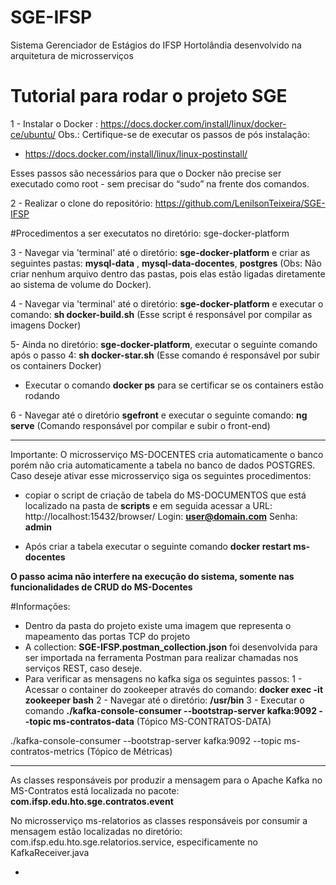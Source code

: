 # SGE-IFSP
Sistema Gerenciador de Estágios do IFSP Hortolândia desenvolvido na arquitetura de microsserviços

# Tutorial para rodar o projeto SGE

 1 - Instalar o Docker : https://docs.docker.com/install/linux/docker-ce/ubuntu/
Obs.: Certifique-se de executar os passos de pós instalação: 

- https://docs.docker.com/install/linux/linux-postinstall/

Esses passos são necessários para que o Docker não precise ser executado como root - sem precisar do “sudo” na frente dos comandos.

 2 - Realizar o clone do repositório: https://github.com/LenilsonTeixeira/SGE-IFSP
 
 #Procedimentos a ser executatos no diretório: sge-docker-platform

 3 - Navegar via 'terminal' até o diretório: **sge-docker-platform** e criar as seguintes pastas: **mysql-data** , **mysql-data-docentes**, **postgres** (Obs: Não criar nenhum arquivo dentro das pastas, pois elas estão ligadas diretamente ao sistema de volume do Docker).
 
 4 - Navegar via 'terminal' até o diretório: **sge-docker-platform** e executar o comando: **sh docker-build.sh** (Esse script é responsável por compilar as imagens Docker)
 
 5- Ainda no diretório: **sge-docker-platform**, executar o seguinte comando após o passo 4: **sh docker-star.sh** (Esse comando é responsável por subir os containers Docker)
 
 - Executar o comando **docker ps** para se certificar se os containers estão rodando
 
 6 - Navegar até o diretório **sgefront** e executar o seguinte comando: **ng serve** (Comando responsável por compilar e subir o front-end)
 
 
 --------------------------------------------------------------------------------------------------------------------
  Importante: O microsserviço MS-DOCENTES cria automaticamente o banco porém não cria automaticamente a tabela no banco de dados POSTGRES. Caso deseje ativar esse microsserviço siga os seguintes procedimentos: 
 - copiar o script de criação de tabela do MS-DOCUMENTOS que está localizado na pasta de **scripts** e em seguida acessar a URL: http://localhost:15432/browser/ 
 Login: **user@domain.com**
 Senha: **admin**
 
 - Após criar a tabela executar o seguinte comando **docker restart ms-docentes**
 
 **O passo acima não interfere na execução do sistema, somente nas funcionalidades de CRUD do MS-Docentes**
 
 #Informações:
 - Dentro da pasta do projeto existe uma imagem que representa o mapeamento das portas TCP do projeto
 - A collection: **SGE-IFSP.postman_collection.json** foi desenvolvida para ser importada na ferramenta Postman para realizar chamadas nos serviços REST, caso deseje.
 - Para verificar as mensagens no kafka siga os seguintes passos:
  1 - Acessar o container do zookeeper através do comando: **docker exec -it zookeeper bash**
  2 - Navegar até o diretório: **/usr/bin**
  3 - Executar o comando **./kafka-console-consumer --bootstrap-server kafka:9092 --topic ms-contratos-data** (Tópico MS-CONTRATOS-DATA)
  
 ./kafka-console-consumer --bootstrap-server kafka:9092 --topic ms-contratos-metrics (Tópico de Métricas)
 
 ---------------------------------------------------------------------------------------------------------------------------
 As classes responsáveis por produzir a mensagem para o Apache Kafka no MS-Contratos está localizada no pacote: **com.ifsp.edu.hto.sge.contratos.event**
 
 No microsserviço ms-relatorios as classes responsáveis por consumir a mensagem estão localizadas no diretório: com.ifsp.edu.hto.sge.relatorios.service, especificamente no KafkaReceiver.java
 
 
  
 
 

 
 - 
 


